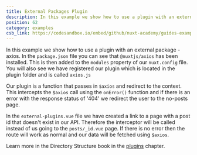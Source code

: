 ```yaml
---
title: External Packages Plugin
description: In this example we show how to use a plugin with an external package - axios
position: 62
category: examples
csb_link: https://codesandbox.io/embed/github/nuxt-academy/guides-examples/tree/master/04_directory_structure/12_plugins_external
---
```


In this example we show how to use a plugin with an external package - axios. In the `package.json` file you can see that `@nuxtjs/axios` has been installed. This is then added to the `modules` property of our `nuxt.config` file. You will also see we have registered our plugin which is located in the plugin folder and is called `axios.js`

Our plugin is a function that passes in `$axios` and redirect to the context. This intercepts the `$axios` call using the `onError()` function and if there is an error with the response status of '404' we redirect the user to the no-posts page.

In the `external-plugins.vue` file we have created a link to a page with a post id that doesn't exist in our API. Therefore the interceptor will be called instead of us going to the `posts/_id.vue` page. If there is no error then the route will work as normal and our data will be fetched using `$axios`.

<base-alert type="next">

Learn more in the Directory Structure book in the [plugins](/guides/directory-structure/plugins#external-packages) chapter.

</base-alert>

<code-sandbox :src="csb_link"></code-sandbox>
